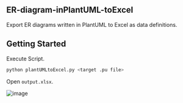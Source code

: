 ## ER-diagram-inPlantUML-toExcel

Export ER diagrams written in PlantUML to Excel as data definitions.

## Getting Started

Execute Script.

```bash
python plantUMLtoExcel.py <target .pu file>
```

Open `output.xlsx`.

![image](https://user-images.githubusercontent.com/40861943/202486297-156334ef-208f-4211-b1d6-c833d406d8e8.png)
